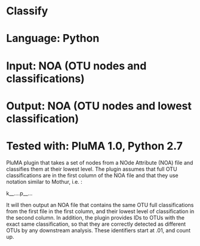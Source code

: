 # Classify
# Language: Python
# Input: NOA (OTU nodes and classifications)
# Output: NOA (OTU nodes and lowest classification)
# Tested with: PluMA 1.0, Python 2.7

PluMA plugin that takes a set of nodes from a NOde Attribute (NOA)
file and classifies them at their lowest level.  The plugin assumes
that full OTU classifications are in the first column of the NOA
file and that they use notation similar to Mothur, i.e. :

k__....p__...

It will then output an NOA file that contains the same OTU
full classifications from the first file in the first column, 
and their lowest level of classification in the second column.
In addition, the plugin provides IDs to OTUs with the exact
same classification, so that they are correctly detected as
different OTUs by any downstream analysis.  These identifiers
start at .01, and count up.
